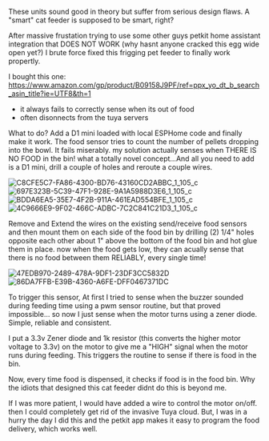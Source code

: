 These units sound good in theory but suffer from serious design flaws. A "smart" cat feeder is supposed to be smart, right?

After massive frustation trying to use some other guys petkit home assistant integration that DOES NOT WORK (why hasnt anyone cracked this egg wide open yet?)  I brute force fixed this frigging pet feeder to finally work propertly.

I bought this one:
https://www.amazon.com/gp/product/B09158J9PF/ref=ppx_yo_dt_b_search_asin_title?ie=UTF8&th=1

- it always fails to correctly sense when its out of food
- often disonnects from the tuya servers

What to do? Add a D1 mini loaded with local ESPHome code and finally make it work. The food sensor tries to count the number of pellets dropping into the bowl.  It fails miserably.  my solution actually senses when THERE IS NO FOOD in the bin!  what a totally novel concept...And all you need to add is a D1 mini, drill a couple of holes and reroute a couple wires.

![C8CFE5C7-FA86-4300-BD76-43160CD2ABBC_1_105_c](https://user-images.githubusercontent.com/52110065/213883379-4ff87d65-74a6-40ab-84d6-570e7a944991.jpeg)
![697E323B-5C39-47F1-928E-9A1A5988D3E6_1_105_c](https://user-images.githubusercontent.com/52110065/213883384-26c42ae2-a074-4336-87b1-b884584001e4.jpeg)
![BDDA6EA5-35E7-4F2B-911A-461EAD554BFE_1_105_c](https://user-images.githubusercontent.com/52110065/213883386-9b276ed5-ddde-4d96-a99f-f87fa5d53c43.jpeg)
![4C9666E9-9F02-466C-ADBC-7C2C841C21D3_1_105_c](https://user-images.githubusercontent.com/52110065/213883391-f1463958-ebc9-407f-9df8-4b3ef440cb81.jpeg)


Remove and Extend the wires on the existing send/receive food sensors and then mount them on each side of the food bin by drilling (2) 1/4" holes opposite each other about 1" above the bottom of the food bin and hot glue them in place.  now when the food gets low, they can acually sense that there is no food between them RELIABLY, every single time!

![47EDB970-2489-478A-9DF1-23DF3CC5832D](https://user-images.githubusercontent.com/52110065/221619516-9b7fd5d9-8d7e-4225-bef1-678daac77ab0.jpeg)
![86DA7FFB-E39B-4360-A6FE-DFF0467371DC](https://user-images.githubusercontent.com/52110065/221619547-1854e50f-ab68-45b0-a795-64409591390a.jpeg)


To trigger this sensor, At first I tried to sense when the buzzer sounded during feeding time using a pwm sensor routine, but that proved impossible... so now I just sense when the motor turns using a zener diode. Simple, reliable and consistent.

I put a 3.3v Zener diode and 1k resistor (this converts the higher motor voltage to 3.3v) on the motor to give me a "HIGH" signal when the motor runs during feeding. This triggers the routine to sense if there is food in the bin. 

Now, every time food is dispensed, it checks if food is in the food bin. Why the idiots that designed this cat feeder didnt do this is beyond me.

If I was more patient, I would have added a wire to control the motor on/off.  then I could completely get rid of the invasive Tuya cloud.  But, I was in a hurry the day I did this and the petkit app makes it easy to program the food delivery, which works well.
